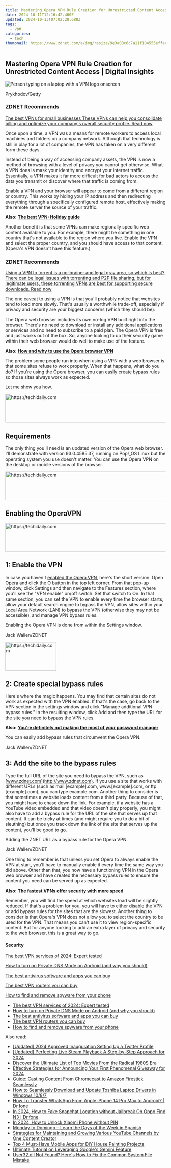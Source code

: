 ```yaml
---
title: Mastering Opera VPN Rule Creation for Unrestricted Content Access | Digital Insights
date: 2024-10-11T12:16:42.460Z
updated: 2024-10-13T07:02:28.688Z
tags:
  - vpn
categories:
  - tech
thumbnail: https://www.zdnet.com/a/img/resize/9e3a08c6c7a11f184555effac39594d039038457/2022/09/26/151c3b97-2c9e-455b-9252-ee2a2f5a12ce/best-vpn-for-mac.jpg?width=278&height=156&fit=crop&auto=webp
---
```


## Mastering Opera VPN Rule Creation for Unrestricted Content Access | Digital Insights

![Person typing on a laptop with a VPN logo onscreen](https://www.zdnet.com/a/img/resize/ee924384a4d7b227b33d03c1dba5e1f297fe8e2a/2022/10/10/7d0849d6-40e1-4ba7-a7a8-e9cd2c8d5019/a-close-up-of-the-hands-of-a-man-as-he-uses-a-laptop-to-connect-to-a-vpn.jpg?auto=webp&width=1280)

Prykhodov/Getty

### **ZDNET** Recommends

[The best VPNs for small businesses These VPNs can help you consolidate billing and optimize your company's overall security profile.  Read now](https://www.zdnet.com/article/best-vpn-for-small-and-home-based-businesses/)

Once upon a time, a VPN was a means for remote workers to access local machines and folders on a company network. Although that technology is still in play for a lot of companies, the VPN has taken on a very different form these days.

Instead of being a way of accessing company assets, the VPN is now a method of browsing with a level of privacy you cannot get otherwise. What a VPN does is mask your identity and encrypt your internet traffic. Essentially, a VPN makes it far more difficult for bad actors to access the data you transmit or discover where that traffic is coming from. 

Enable a VPN and your browser will appear to come from a different region or country. This works by hiding your IP address and then redirecting everything through a specifically configured remote host, effectively making the remote server the source of your traffic.

**Also:** [**The best VPN: Holiday guide**](https://www.zdnet.com/article/best-vpn/)

Another benefit is that some VPNs can make regionally specific web content available to you. For example, there might be something in one country that's not available to the region where you live. Enable the VPN and select the proper country, and you should have access to that content. (Opera's VPN doesn't have this feature.)

### **ZDNET** Recommends

[Using a VPN to torrent is a no-brainer and legal gray area, so which is best? There can be legal issues with torrenting and P2P file sharing, but for legitimate users, these torrenting VPNs are best for supporting secure downloads.  Read now](https://www.zdnet.com/article/best-torrenting-vpn/)

The one caveat to using a VPN is that you'll probably notice that websites tend to load more slowly. That's usually a worthwhile trade-off, especially if privacy and security are your biggest concerns (which they should be). 

The Opera web browser includes its own no-log VPN built right into the browser. There's no need to download or install any additional applications or services and no need to subscribe to a paid plan. The Opera VPN is free and just works out of the box. So, anyone looking to up their security game within their web browser would do well to make use of the feature.

**Also:** [**How and why to use the Opera browser VPN**](https://www.zdnet.com/article/how-to-use-the-opera-vpn-and-why-you-should/)

The problem some people run into when using a VPN with a web browser is that some sites refuse to work properly. When that happens, what do you do? If you're using the Opera browser, you can easily create bypass rules so those sites always work as expected.

Let me show you how.

<!-- affiliate ads begin -->
<a href="https://appsumo.8odi.net/c/5597632/2043856/7443" target="_top" id="2043856">
  <img src="//a.impactradius-go.com/display-ad/7443-2043856" border="0" alt="https://techidaily.com" width="728" height="90"/>
</a>
<img height="0" width="0" src="https://appsumo.8odi.net/i/5597632/2043856/7443" style="position:absolute;visibility:hidden;" border="0" />
<!-- affiliate ads end -->

## Requirements

The only thing you'll need is an updated version of the Opera web browser. I'll demonstrate with version 93.0.4585.37, running on Pop!\_OS Linux but the operating system you use doesn't matter. You can use the Opera VPN on the desktop or mobile versions of the browser. 

<!-- affiliate ads begin -->
<a href="https://imp.i357552.net/c/5597632/857865/11832" target="_top" id="857865">
  <img src="//a.impactradius-go.com/display-ad/11832-857865" border="0" alt="https://techidaily.com" width="728" height="90"/>
</a>
<img height="0" width="0" src="https://imp.i357552.net/i/5597632/857865/11832" style="position:absolute;visibility:hidden;" border="0" />
<!-- affiliate ads end -->

## Enabling the OperaVPN

<!-- affiliate ads begin -->
<a href="https://aligracehair.sjv.io/c/5597632/1902309/19272" target="_top" id="1902309">
  <img src="//a.impactradius-go.com/display-ad/19272-1902309" border="0" alt="https://techidaily.com" width="728" height="90"/>
</a>
<img height="0" width="0" src="https://aligracehair.sjv.io/i/5597632/1902309/19272" style="position:absolute;visibility:hidden;" border="0" />
<!-- affiliate ads end -->

## 1: Enable the VPN

In case you haven't [enabled the Opera VPN](https://www.zdnet.com/article/how-to-use-the-opera-vpn-and-why-you-should/), here's the short version. Open Opera and click the O button in the top left corner. From that pop-up window, click Settings and then navigate to the Features section, where you'll see the "VPN enable" on/off switch. Set that switch to On. In that same section, you can set the VPN to enable every time the browser starts, allow your default search engine to bypass the VPN, allow sites within your Local Area Network (LAN) to bypass the VPN (otherwise they may not be accessible), and manage VPN bypass rules.

Enabling the Opera VPN is done from within the Settings window.

Jack Wallen/ZDNET

<!-- affiliate ads begin -->
<a href="https://united.elfm.net/c/5597632/2139558/4704" target="_top" id="2139558">
  <img src="//a.impactradius-go.com/display-ad/4704-2139558" border="0" alt="https://techidaily.com" width="160" height="90"/>
</a>
<img height="0" width="0" src="https://united.elfm.net/i/5597632/2139558/4704" style="position:absolute;visibility:hidden;" border="0" />
<!-- affiliate ads end -->

## 2: Create special bypass rules

Here's where the magic happens. You may find that certain sites do not work as expected with the VPN enabled. If that's the case, go back to the VPN section in the settings window and click "Manage additional VPN bypass rules." In the resulting window, click Add and then type the URL for the site you need to bypass the VPN rules.

**Also:** **[You're definitely not making the most of your password manager](https://www.zdnet.com/article/youre-definitely-not-making-the-most-of-your-password-manager/)**

You can easily add bypass rules that circumvent the Opera VPN.

Jack Wallen/ZDNET

## 3: Add the site to the bypass rules

Type the full URL of the site you need to bypass the VPN, such as [www.zdnet.com](http://www.zdnet.com). If you use a site that works with different URLs (such as mail.\[example\].com, www.\[example\].com, or ftp.\[example\].com), you can type example.com. Another thing to consider is that sometimes a website loads content from a third party. Because of that, you might have to chase down the link. For example, if a website has a YouTube video embedded and that video doesn't play properly, you might also have to add a bypass rule for the URL of the site that serves up that content. It can be tricky at times (and might require you to do a bit of sleuthing) but once you track down the link of the site that serves up the content, you'll be good to go.

Adding the ZNET URL as a bypass rule for the Opera VPN.

Jack Wallen/ZDNET

One thing to remember is that unless you set Opera to always enable the VPN at start, you'll have to manually enable it every time the same way you did above. Other than that, you now have a functioning VPN in the Opera web browser and have created the necessary bypass rules to ensure the content you need can be served up as expected.

**Also:** [**The fastest VPNs offer security with more speed**](https://www.zdnet.com/article/fastest-vpn/)

Remember, you will find the speed at which websites load will be slightly reduced. If that's a problem for you, you will have to either disable the VPN or add bypass rules for the sites that are the slowest. Another thing to consider is that Opera's VPN does not allow you to select the country to be used for the VPN. That means you can't use it to view region-specific content. But for anyone looking to add an extra layer of privacy and security to the web browser, this is a great way to go.

#### Security

[The best VPN services of 2024: Expert tested](https://www.zdnet.com/article/best-vpn/ "The best VPN services of 2024: Expert tested")

[How to turn on Private DNS Mode on Android (and why you should)](https://www.zdnet.com/article/how-to-turn-on-private-dns-mode-on-android-and-why-you-should/ "How to turn on Private DNS Mode on Android (and why you should)")

[The best antivirus software and apps you can buy](https://www.zdnet.com/article/best-antivirus/ "The best antivirus software and apps you can buy")

[The best VPN routers you can buy](https://www.zdnet.com/article/best-vpn-router/ "The best VPN routers you can buy")

[How to find and remove spyware from your phone](https://www.zdnet.com/article/how-to-find-and-remove-spyware-from-your-phone/ "How to find and remove spyware from your phone")

* [The best VPN services of 2024: Expert tested](https://www.zdnet.com/article/best-vpn/ "The best VPN services of 2024: Expert tested")
* [How to turn on Private DNS Mode on Android (and why you should)](https://www.zdnet.com/article/how-to-turn-on-private-dns-mode-on-android-and-why-you-should/ "How to turn on Private DNS Mode on Android (and why you should)")
* [The best antivirus software and apps you can buy](https://www.zdnet.com/article/best-antivirus/ "The best antivirus software and apps you can buy")
* [The best VPN routers you can buy](https://www.zdnet.com/article/best-vpn-router/ "The best VPN routers you can buy")
* [How to find and remove spyware from your phone](https://www.zdnet.com/article/how-to-find-and-remove-spyware-from-your-phone/ "How to find and remove spyware from your phone")

<ins class="adsbygoogle"
     style="display:block"
     data-ad-format="autorelaxed"
     data-ad-client="ca-pub-7571918770474297"
     data-ad-slot="1223367746"></ins>

<ins class="adsbygoogle"
     style="display:block"
     data-ad-client="ca-pub-7571918770474297"
     data-ad-slot="8358498916"
     data-ad-format="auto"
     data-full-width-responsive="true"></ins>

<span class="atpl-alsoreadstyle">Also read:</span>
<div><ul>
<li><a href="https://twitter-videos.techidaily.com/updated-2024-approved-inauguration-setting-up-a-twitter-profile/"><u>[Updated] 2024 Approved Inauguration Setting Up a Twitter Profile</u></a></li>
<li><a href="https://desktop-recording.techidaily.com/updated-perfecting-live-steam-playback-a-step-by-step-approach-for-2024/"><u>[Updated] Perfecting Live Steam Playback A Step-by-Step Approach for 2024</u></a></li>
<li><a href="https://techno-recovery.techidaily.com/discover-the-ultimate-list-of-top-movies-from-the-radical-1980s-era/"><u>Discover the Ultimate List of Top Movies From the Radical 1980S Era</u></a></li>
<li><a href="https://fox-boxes.techidaily.com/effective-strategies-for-announcing-your-first-phenomenal-giveaway-for-2024/"><u>Effective Strategies for Announcing Your First Phenomenal Giveaway for 2024</u></a></li>
<li><a href="https://techno-recovery.techidaily.com/guide-casting-content-from-chromecast-to-amazon-firestick-seamlessly/"><u>Guide: Casting Content From Chromecast to Amazon Firestick Seamlessly</u></a></li>
<li><a href="https://hardware-updates.techidaily.com/how-to-seamlessly-download-and-update-toshiba-laptop-drivers-in-windows-1087/"><u>How to Seamlessly Download and Update Toshiba Laptop Drivers in Windows 10/8/7</u></a></li>
<li><a href="https://techidaily.com/how-to-transfer-whatsapp-from-apple-iphone-14-pro-max-to-android-drfone-by-drfone-transfer-whatsapp-from-ios-transfer-whatsapp-from-ios/"><u>How To Transfer WhatsApp From Apple iPhone 14 Pro Max to Android? | Dr.fone</u></a></li>
<li><a href="https://location-social.techidaily.com/in-2024-how-to-fake-snapchat-location-without-jailbreak-on-oppo-find-n3-drfone-by-drfone-virtual-android/"><u>In 2024, How to Fake Snapchat Location without Jailbreak On Oppo Find N3 | Dr.fone</u></a></li>
<li><a href="https://unlock-android.techidaily.com/in-2024-how-to-unlock-xiaomi-phone-without-pin-by-drfone-android/"><u>In 2024, How to Unlock Xiaomi Phone without PIN</u></a></li>
<li><a href="https://mondly-stories.techidaily.com/monday-to-domingo-learn-the-days-of-the-week-in-spanish/"><u>Monday to Domingo – Learn the Days of the Week in Spanish</u></a></li>
<li><a href="https://techno-recovery.techidaily.com/strategies-for-maintaining-and-growing-various-youtube-channels-by-one-content-creator/"><u>Strategies for Maintaining and Growing Various YouTube Channels by One Content Creator</u></a></li>
<li><a href="https://techno-recovery.techidaily.com/top-4-must-have-mobile-apps-for-diy-house-painting-projects/"><u>Top 4 Must-Have Mobile Apps for DIY House Painting Projects</u></a></li>
<li><a href="https://techno-recovery.techidaily.com/ultimate-tutorial-on-leveraging-googles-gemini-feature/"><u>Ultimate Tutorial on Leveraging Google's Gemini Feature</u></a></li>
<li><a href="https://techno-recovery.techidaily.com/user32dll-not-found-heres-how-to-fix-the-common-system-file-mistake/"><u>User32.dll Not Found? Here's How to Fix the Common System File Mistake</u></a></li>
</ul></div>

